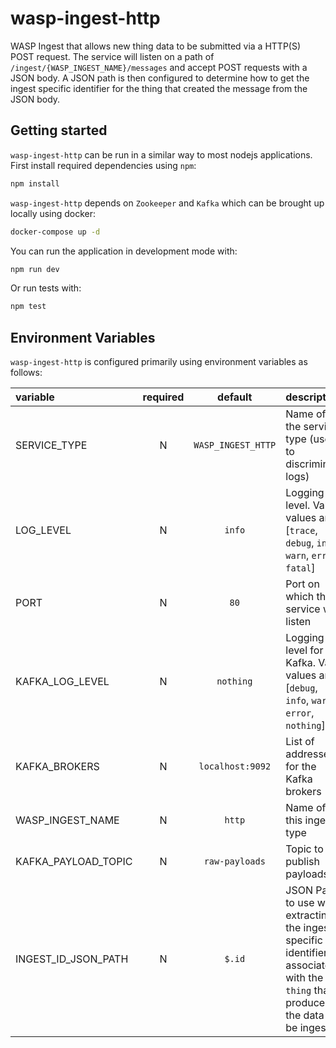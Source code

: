 # wasp-ingest-http

WASP Ingest that allows new thing data to be submitted via a HTTP(S) POST request. The service will listen on a path of `/ingest/{WASP_INGEST_NAME}/messages` and accept POST requests with a JSON body. A JSON path is then configured to determine how to get the ingest specific identifier for the thing that created the message from the JSON body.

## Getting started

`wasp-ingest-http` can be run in a similar way to most nodejs applications. First install required dependencies using `npm`:

```sh
npm install
```

`wasp-ingest-http` depends on `Zookeeper` and `Kafka` which can be brought up locally using docker:

```sh
docker-compose up -d
```

You can run the application in development mode with:

```sh
npm run dev
```

Or run tests with:

```sh
npm test
```

## Environment Variables

`wasp-ingest-http` is configured primarily using environment variables as follows:

| variable            | required |      default       | description                                                                                                                       |
| :------------------ | :------: | :----------------: | :-------------------------------------------------------------------------------------------------------------------------------- |
| SERVICE_TYPE        |    N     | `WASP_INGEST_HTTP` | Name of the service type (used to discriminate logs)                                                                              |
| LOG_LEVEL           |    N     |       `info`       | Logging level. Valid values are [`trace`, `debug`, `info`, `warn`, `error`, `fatal`]                                              |
| PORT                |    N     |        `80`        | Port on which the service will listen                                                                                             |
| KAFKA_LOG_LEVEL     |    N     |     `nothing`      | Logging level for Kafka. Valid values are [`debug`, `info`, `warn`, `error`, `nothing`]                                           |
| KAFKA_BROKERS       |    N     |  `localhost:9092`  | List of addresses for the Kafka brokers                                                                                           |
| WASP_INGEST_NAME    |    N     |       `http`       | Name of this ingest type                                                                                                          |
| KAFKA_PAYLOAD_TOPIC |    N     |   `raw-payloads`   | Topic to publish payloads to                                                                                                      |
| INGEST_ID_JSON_PATH |    N     |       `$.id`       | JSON Path to use when extracting the ingest specific identifier associated with the `thing` that produced the data to be ingested |
